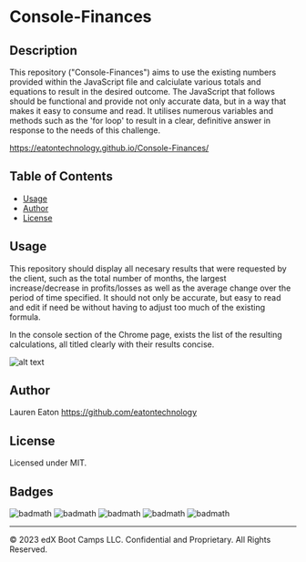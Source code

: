 # Console-Finances

## Description 

This repository ("Console-Finances") aims to use the existing numbers provided within the JavaScript file and calciulate various totals and equations to result in the desired outcome. The JavaScript that follows should be functional and provide not only accurate data, but in a way that makes it easy to consume and read. It utilises numerous variables and methods such as the 'for loop' to result in a clear, definitive answer in response to the needs of this challenge.

https://eatontechnology.github.io/Console-Finances/

## Table of Contents 

* [Usage](#usage)
* [Author](#author)
* [License](#license)

## Usage 

This repository should display all necesary results that were requested by the client, such as the total number of months, the largest increase/decrease in profits/losses as well as the average change over the period of time specified. It should not only be accurate, but easy to read and edit if need be without having to adjust too much of the existing formula.

In the console section of the Chrome page, exists the list of the resulting calculations, all titled clearly with their results concise. 

![alt text](https://github.com/eatontechnology/Console-Finances/blob/main/_images/javascript%20screenshot.png)

## Author

Lauren Eaton
https://github.com/eatontechnology

## License

Licensed under MIT.

## Badges

![badmath](https://img.shields.io/badge/HTML%20-%20blue)
![badmath](https://img.shields.io/badge/CSS%20-%20purple)
![badmath](https://img.shields.io/badge/MIT%20-%20License%20-%20green)
![badmath](https://img.shields.io/badge/bootstrap-purple)
![badmath](https://img.shields.io/badge/JavaScript-green)



---

© 2023 edX Boot Camps LLC. Confidential and Proprietary. All Rights Reserved.